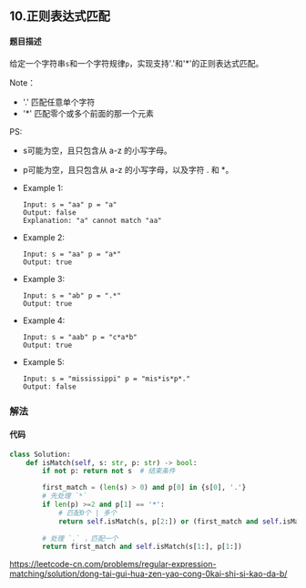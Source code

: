 ## 10.正则表达式匹配
#### 题目描述
给定一个字符串`s`和一个字符规律`p`，实现支持'.'和'*'的正则表达式匹配。   

Note：
- '.' 匹配任意单个字符   
- '*' 匹配零个或多个前面的那一个元素  

PS:  
- s可能为空，且只包含从 a-z 的小写字母。  
- p可能为空，且只包含从 a-z 的小写字母，以及字符 . 和 *。  

- Example 1:
    ```
    Input: s = "aa" p = "a"
    Output: false
    Explanation: "a" cannot match "aa"
    ```
- Example 2:
    ```
    Input: s = "aa" p = "a*"
    Output: true
    ```
- Example 3:
    ```
    Input: s = "ab" p = ".*"
    Output: true
    ```
- Example 4:
    ```
    Input: s = "aab" p = "c*a*b"
    Output: true
    ```
- Example 5:
    ```
    Input: s = "mississippi" p = "mis*is*p*."
    Output: false
    ```

### 解法

#### 代码
```python
class Solution:
    def isMatch(self, s: str, p: str) -> bool:
        if not p: return not s  # 结束条件

        first_match = (len(s) > 0) and p[0] in {s[0], '.'}
        # 先处理 `*`
        if len(p) >=2 and p[1] == '*':
            # 匹配0个 | 多个
            return self.isMatch(s, p[2:]) or (first_match and self.isMatch(s[1:], p))
        
        # 处理 `.` ，匹配一个
        return first_match and self.isMatch(s[1:], p[1:])
```

https://leetcode-cn.com/problems/regular-expression-matching/solution/dong-tai-gui-hua-zen-yao-cong-0kai-shi-si-kao-da-b/